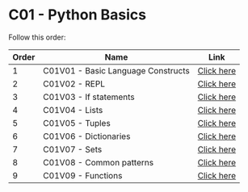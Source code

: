 # C01 - Python Basics

Follow this order:

| Order | Name                               | Link                     |
|-------|------------------------------------|--------------------------|
| 1     | C01V01 - Basic Language Constructs | [Click here](01-C01V01/) |
| 2     | C01V02 - REPL                      | [Click here](02-C01V02/) |
| 3     | C01V03 - If statements             | [Click here](03-C01V03/) |
| 4     | C01V04 - Lists                     | [Click here](04-C01V04/) |
| 5     | C01V05 - Tuples                    | [Click here](05-C01V05/) |
| 6     | C01V06 - Dictionaries              | [Click here](06-C01V06/) |
| 7     | C01V07 - Sets                      | [Click here](07-C01V07/) |
| 8     | C01V08 - Common patterns           | [Click here](08-C01V08/) |
| 9     | C01V09 - Functions                 | [Click here](09-C01V09/) |
